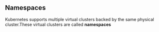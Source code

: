 ## Namespaces
Kubernetes supports multiple virtual clusters backed by the same physical cluster.These virtual clusters are called **namespaces**

